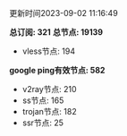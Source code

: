 更新时间2023-09-02 11:16:49

**总订阅: 321**
**总节点: 19139**
- vless节点: 194

**google ping有效节点: 582**
- v2ray节点: 210
- ss节点: 165
- trojan节点: 182
- ssr节点: 25
